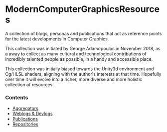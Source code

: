 # ModernComputerGraphicsResources
A collection of blogs, personas and publications that act as reference points for the latest developments in Computer Graphics.

This collection was initiated by George Adamopoulos in November 2018, as a away to collect as many cultural and technological contributions of incredibly talented people as possible, in a handy and accessible place.

This collection was initially biased towards the Unity3d environment and Cg/HLSL shaders, aligning with the author's interests at that time. Hopefully over time it will evolve into a richer, more diverse and more holistic collection of resources.

### Contents

* [Aggregators]()
* [Weblogs & Devlogs]()
* [Publications](https://github.com/GeorgeAdamon/ModernComputerGraphicsResources/blob/master/Categories/Publications.md)
* [Repositories]()
